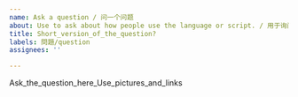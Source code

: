```yaml
---
name: Ask a question / 问一个问题
about: Use to ask about how people use the language or script. / 用于询问人们如何使用中文。
title: Short_version_of_the_question?
labels: 問題/question
assignees: ''

---
```


Ask_the_question_here_Use_pictures_and_links
